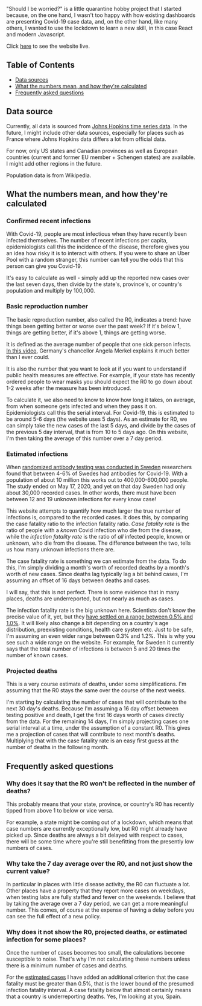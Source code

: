 "Should I be worried?" is a little quarantine hobby project that I started
because, on the one hand, I wasn't too happy with how existing dashboards are
presenting Covid-19 case data, and, on the other hand, like many others, I wanted
to use the lockdown to learn a new skill, in this case React and modern
Javascript.

Click [here](https://shouldibeworried.github.io/covid19/) to see the website
live. 

## Table of Contents

- [Data sources](#data-sources)
- [What the numbers mean, and how they're calculated](#what-the-numbers-mean-and-how-theyre-calculated)
- [Frequently asked questions](#frequently-asked-questions)


## Data source

Currently, all data is sourced from
[Johns Hopkins time series data](https://github.com/CSSEGISandData/COVID-19).
In the future, I might include other data sources, especially for places such
as France where Johns Hopkins data differs a lot from official data.

For now, only US states and Canadian provinces as well as European countries
(current and former EU member + Schengen states) are available. I might add
other regions in the future.

Population data is from Wikipedia.


## What the numbers mean, and how they're calculated

### Confirmed recent infections

With Covid-19, people are most infectious when they have recently been infected
themselves. The number of recent infections per capita, epidemiologists call
this the incidence of the disease, therefore gives you an idea how risky it is
to interact with others. If you were to share an Uber Pool with a random
stranger, this number can tell you the odds that this person can give you
Covid-19.

It's easy to calculate as well - simply add up the reported new cases over the
last seven days, then divide by the state's, province's, or country's
population and multiply by 100,000.


### Basic reproduction number

The basic reproduction number, also called the R0, indicates a trend: have
things been getting better or worse over the past week? If it's below 1, things
are getting better, if it's above 1, things are getting worse.

It is defined as the average number of people that one sick person infects.
[In this video](https://www.youtube.com/watch?v=22SQVZ4CeXA), Germany's
chancellor Angela Merkel explains it much better than I ever could.

It is also the number that you want to look at if you want to understand if
public health measures are effective. For example, if your state has recently
ordered people to wear masks you should expect the R0 to go down about 1-2
weeks after the measure has been introduced.

To calculate it, we also need to know to know how long it takes, on average,
from when someone gets infected and when they pass it on. Epidemiologists call
this the serial interval. For Covid-19, this is estimated to be around 5-6 days
(the website uses 5 days). As an estimate for R0, we can simply take the new
cases of the last 5 days, and divide by the cases of the previous 5 day
interval, that is from 10 to 5 days ago. On this website, I'm then taking the
average of this number over a 7 day period. 


### Estimated infections

When
[randomized antibody testing was conducted in Sweden](https://www.folkhalsomyndigheten.se/contentas-sets/6561cbb8fcb8435788fb69f5fd1b4356/seroepi-demiologiska-studier-genomgangen-covid-1-delrap-port-1.pdf)
researchers found that between 4-6% of Swedes had antibodies for Covid-19. With
a population of about 10 million this works out to 400,000-600,000 people. The
study ended on May 17, 2020, and yet on that day Sweden had only about 30,000
recorded cases. In other words, there must have been between 12 and 19 unknown
infections for every know case!

This website attempts to quantify how much larger the true number of infections
is, compared to the recorded cases. It does this, by comparing the case
fatality ratio to the infection fatality ratio. _Case fatality rate_ is the
ratio of people with a _known_ Covid infection who die from the disease, while
the _infection fatality rate_ is the ratio of _all_ infected people, known or
unknown, who die from the disease. The difference between the two, tells us how
many unknown infections there are.

The case fatality rate is something we can estimate from the data. To do this,
I'm simply dividing a month's worth of recorded deaths by a month's worth of
new cases. Since deaths lag typically lag a bit behind cases, I'm assuming an
offset of 16 days between deaths and cases.

I will say, that this is not perfect. There is some evidence that in many
places, deaths are underreported, but not nearly as much as cases.

The infection fatality rate is the big unknown here. Scientists don't know the
precise value of it, yet, but they
[have settled on a range between 0.5% and 1.0%](https://www.medrxiv.org/content/10.1101/2020.05.03.20089854v3).
It will likely also change a bit depending on a country's age distribution,
preexisting conditions, health care system etc. Just to be safe, I'm assuming
an even wider range between 0.3% and 1.2%. This is why you see such a wide
range on the website. For example, for Sweden it currently says that the
total number of infections is between 5 and 20 times the number of known cases.


### Projected deaths

This is a very course estimate of deaths, under some simplifications.
I'm assuming that the R0 stays the same over the course of the next weeks.

I'm starting by calculating the number of cases that will contribute to the
next 30 day's deaths. Because I'm assuming a 16 day offset between testing
positive and death, I get the first 16 days worth of cases directly from the
data. For the remaining 14 days, I'm simply projecting cases one serial
interval at a time, under the assumption of a constant R0. This gives me a
projection of cases that will contribute to next month's deaths. Multiplying
that with the case fatality rate is an easy first guess at the number of deaths
in the following month.


## Frequently asked questions

### Why does it say that the R0 won't be reflected in the number of deaths?

This probably means that your state, province, or country's R0 has recently
tipped from above 1 to below or vice versa.

For example, a state might be coming out of a lockdown, which means that case
numbers are currently exceptionally low, but R0 might already have picked up.
Since deaths are always a bit delayed with respect to cases, there will be some
time where you're still benefitting from the presently low numbers of cases.


### Why take the 7 day average over the R0, and not just show the current value?

In particular in places with little disease activity, the R0 can fluctuate a
lot. Other places have a property that they report more cases on weekdays, when
testing labs are fully staffed and fewer on the weekends. I believe that by
taking the average over a 7 day period, we can get a more meaningful number.
This comes, of course at the expense of having a delay before you can see the
full effect of a new policy. 


### Why does it not show the R0, projected deaths, or estimated infection for some places?

Once the number of cases becomes too small, the calculations become susceptible
to noise. That's why I'm not calculating these numbers unless there is a
minimum number of cases and deaths.

For the [estimated cases](#estimated-infections) I have added an additional
criterion that the case fatality must be greater than 0.5%, that is the lower
bound of the presumed infection fatality interval. A case fatality below that
almost certainly means that a country is underreporting deaths. Yes, I'm
looking at you, Spain.
